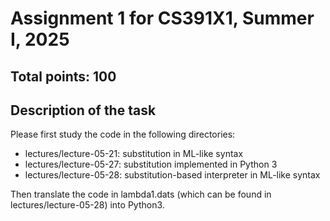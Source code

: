 # Assignment 1 for CS391X1, Summer I, 2025

## Total points: 100

## Description of the task

Please first study the code in the following directories:

- lectures/lecture-05-21: substitution in ML-like syntax
- lectures/lecture-05-27: substitution implemented in Python 3
- lectures/lecture-05-28: substitution-based interpreter in ML-like syntax

Then translate the code in lambda1.dats (which can be found in lectures/lecture-05-28)
into Python3.
